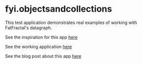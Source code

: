 fyi.objectsandcollections
=========================

This test application demonstrates real examples of working with FatFractal's datagraph.

See the inspiration for this app <a href = http://fatfractal.com/products/noserver-features/ target = _blank>here</a>

See the working application <a href = https://fyi.fatfractal.com/datagraph/ target = _blank>here</a>

See the blog post about this app <a href = http://fatfractal.com/fyi-having-fun-with-datagraphs/ target = _blank>here</a>
